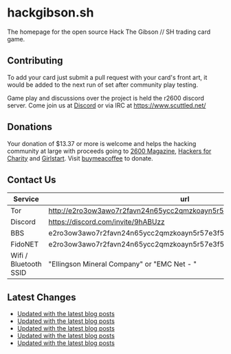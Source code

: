 # hackgibson.sh
The homepage for the open source Hack The Gibson // SH trading card game.


## Contributing

To add your card just submit a pull request with your card's front art, it would be added to the next run of set after community play testing.

Game play and discussions over the project is held the r2600 discord server. Come join us at [Discord](https://discord.com/invite/9hABUzz) or via IRC at https://www.scuttled.net/


## Donations

Your donation of $13.37 or more is welcome and helps the hacking community at large with proceeds going to [2600 Magazine](https://2600.com/), [Hackers for Charity](https://hackersforcharity.org) and [Girlstart](https://girlstart.org).  Visit [buymeacoffee](https://www.buymeacoffee.com/hackgibson.sh) to donate.


## Contact Us

Service | url
-|-
Tor | http://e2ro3ow3awo7r2favn24n65ycc2qmzkoayn5r57e3f56nvjwdcgg32ad.onion
Discord | https://discord.com/invite/9hABUzz
BBS | e2ro3ow3awo7r2favn24n65ycc2qmzkoayn5r57e3f56nvjwdcgg32ad.onion:23
FidoNET | e2ro3ow3awo7r2favn24n65ycc2qmzkoayn5r57e3f56nvjwdcgg32ad.onion:24554
Wifi / Bluetooth SSID | "Ellingson Mineral Company" or "EMC Net - <fidonet address>"

## Latest Changes
<!-- BLOG-POST-LIST:START -->
- [Updated with the latest blog posts](https://github.com/DFW2600/hackgibson.sh/commit/e5626bc3017e1f6fd29fda752c1743d0d75a8018)
- [Updated with the latest blog posts](https://github.com/DFW2600/hackgibson.sh/commit/e0e6bc61991d9a3ce2b5955fac33cf8879719356)
- [Updated with the latest blog posts](https://github.com/DFW2600/hackgibson.sh/commit/509f13ca1c63d86a5784c89dc90e1f2e27d76b56)
- [Updated with the latest blog posts](https://github.com/DFW2600/hackgibson.sh/commit/d593f27217ce409391ea1f231e9d2a37cd6e92f3)
- [Updated with the latest blog posts](https://github.com/DFW2600/hackgibson.sh/commit/d7af05a5a4bce8f10be1fa3d23816b2be4fa77f9)
<!-- BLOG-POST-LIST:END -->
